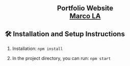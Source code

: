 <h2 align="center">
  Portfolio Website <br/>
  <a href="marcola.fr" target="_blank">Marco LA</a>
</h2>

## 🛠 Installation and Setup Instructions

1. Installation: `npm install`

2. In the project directory, you can run: `npm start`
